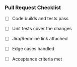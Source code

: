 ### Pull Request Checklist

- [ ] Code builds and tests pass
- [ ] Unit tests cover the changes
- [ ] Jira/Redmine link attached
- [ ] Edge cases handled
- [ ] Acceptance criteria met


